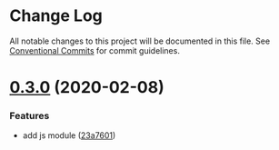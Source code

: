 # Change Log

All notable changes to this project will be documented in this file.
See [Conventional Commits](https://conventionalcommits.org) for commit guidelines.

# [0.3.0](https://github.com/echosoar/protpl/compare/v0.2.1...v0.3.0) (2020-02-08)


### Features

* add js module ([23a7601](https://github.com/echosoar/protpl/commit/23a76016a8ea3dff5f68d6e8ef7d350ea761290c))
